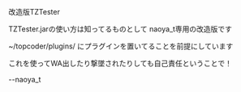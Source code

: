 改造版TZTester

TZTester.jarの使い方は知ってるものとして
naoya_t専用の改造版です

~/topcoder/plugins/ にプラグインを置いてることを前提にしています

これを使ってWA出したり撃墜されたりしても自己責任ということで！

--naoya_t

